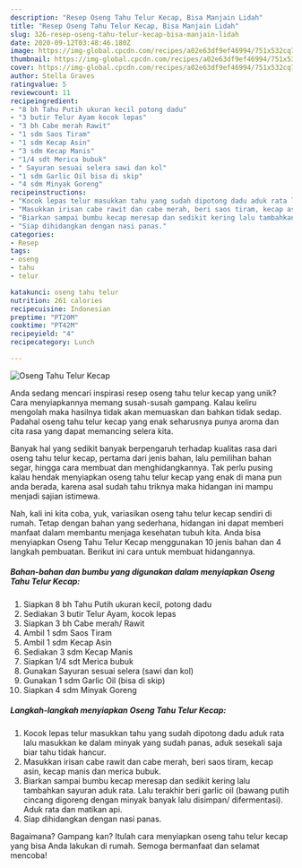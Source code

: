```yaml
---
description: "Resep Oseng Tahu Telur Kecap, Bisa Manjain Lidah"
title: "Resep Oseng Tahu Telur Kecap, Bisa Manjain Lidah"
slug: 326-resep-oseng-tahu-telur-kecap-bisa-manjain-lidah
date: 2020-09-12T03:48:46.180Z
image: https://img-global.cpcdn.com/recipes/a02e63df9ef46994/751x532cq70/oseng-tahu-telur-kecap-foto-resep-utama.jpg
thumbnail: https://img-global.cpcdn.com/recipes/a02e63df9ef46994/751x532cq70/oseng-tahu-telur-kecap-foto-resep-utama.jpg
cover: https://img-global.cpcdn.com/recipes/a02e63df9ef46994/751x532cq70/oseng-tahu-telur-kecap-foto-resep-utama.jpg
author: Stella Graves
ratingvalue: 5
reviewcount: 11
recipeingredient:
- "8 bh Tahu Putih ukuran kecil potong dadu"
- "3 butir Telur Ayam kocok lepas"
- "3 bh Cabe merah Rawit"
- "1 sdm Saos Tiram"
- "1 sdm Kecap Asin"
- "3 sdm Kecap Manis"
- "1/4 sdt Merica bubuk"
- " Sayuran sesuai selera sawi dan kol"
- "1 sdm Garlic Oil bisa di skip"
- "4 sdm Minyak Goreng"
recipeinstructions:
- "Kocok lepas telur masukkan tahu yang sudah dipotong dadu aduk rata lalu masukkan ke dalam minyak yang sudah panas, aduk sesekali saja biar tahu tidak hancur."
- "Masukkan irisan cabe rawit dan cabe merah, beri saos tiram, kecap asin, kecap manis dan merica bubuk."
- "Biarkan sampai bumbu kecap meresap dan sedikit kering lalu tambahkan sayuran aduk rata. Lalu terakhir beri garlic oil (bawang putih cincang digoreng dengan minyak banyak lalu disimpan/ difermentasi). Aduk rata dan matikan api."
- "Siap dihidangkan dengan nasi panas."
categories:
- Resep
tags:
- oseng
- tahu
- telur

katakunci: oseng tahu telur 
nutrition: 261 calories
recipecuisine: Indonesian
preptime: "PT20M"
cooktime: "PT42M"
recipeyield: "4"
recipecategory: Lunch

---
```



![Oseng Tahu Telur Kecap](https://img-global.cpcdn.com/recipes/a02e63df9ef46994/751x532cq70/oseng-tahu-telur-kecap-foto-resep-utama.jpg)

Anda sedang mencari inspirasi resep oseng tahu telur kecap yang unik? Cara menyiapkannya memang susah-susah gampang. Kalau keliru mengolah maka hasilnya tidak akan memuaskan dan bahkan tidak sedap. Padahal oseng tahu telur kecap yang enak seharusnya punya aroma dan cita rasa yang dapat memancing selera kita.

Banyak hal yang sedikit banyak berpengaruh terhadap kualitas rasa dari oseng tahu telur kecap, pertama dari jenis bahan, lalu pemilihan bahan segar, hingga cara membuat dan menghidangkannya. Tak perlu pusing kalau hendak menyiapkan oseng tahu telur kecap yang enak di mana pun anda berada, karena asal sudah tahu triknya maka hidangan ini mampu menjadi sajian istimewa.




Nah, kali ini kita coba, yuk, variasikan oseng tahu telur kecap sendiri di rumah. Tetap dengan bahan yang sederhana, hidangan ini dapat memberi manfaat dalam membantu menjaga kesehatan tubuh kita. Anda bisa menyiapkan Oseng Tahu Telur Kecap menggunakan 10 jenis bahan dan 4 langkah pembuatan. Berikut ini cara untuk membuat hidangannya.

<!--inarticleads1-->

##### Bahan-bahan dan bumbu yang digunakan dalam menyiapkan Oseng Tahu Telur Kecap:

1. Siapkan 8 bh Tahu Putih ukuran kecil, potong dadu
1. Sediakan 3 butir Telur Ayam, kocok lepas
1. Siapkan 3 bh Cabe merah/ Rawit
1. Ambil 1 sdm Saos Tiram
1. Ambil 1 sdm Kecap Asin
1. Sediakan 3 sdm Kecap Manis
1. Siapkan 1/4 sdt Merica bubuk
1. Gunakan  Sayuran sesuai selera (sawi dan kol)
1. Gunakan 1 sdm Garlic Oil (bisa di skip)
1. Siapkan 4 sdm Minyak Goreng




<!--inarticleads2-->

##### Langkah-langkah menyiapkan Oseng Tahu Telur Kecap:

1. Kocok lepas telur masukkan tahu yang sudah dipotong dadu aduk rata lalu masukkan ke dalam minyak yang sudah panas, aduk sesekali saja biar tahu tidak hancur.
1. Masukkan irisan cabe rawit dan cabe merah, beri saos tiram, kecap asin, kecap manis dan merica bubuk.
1. Biarkan sampai bumbu kecap meresap dan sedikit kering lalu tambahkan sayuran aduk rata. Lalu terakhir beri garlic oil (bawang putih cincang digoreng dengan minyak banyak lalu disimpan/ difermentasi). Aduk rata dan matikan api.
1. Siap dihidangkan dengan nasi panas.




Bagaimana? Gampang kan? Itulah cara menyiapkan oseng tahu telur kecap yang bisa Anda lakukan di rumah. Semoga bermanfaat dan selamat mencoba!

